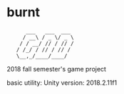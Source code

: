 # burnt
~~~~~~~~~~~~~~~~~~~~~~~~~~~
      ___   ___  ___ 
     / __\ / _ \/ _ \
    / / __/ // / // /
   / /_/ / // / // / 
   \__,_/____/____/  

~~~~~~~~~~~~~~~~~~~~~~~~~~~
2018 fall semester's game project


basic utility:
Unity version: 2018.2.11f1
